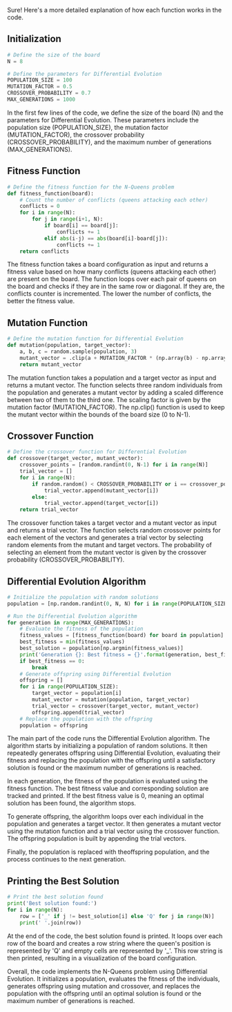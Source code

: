 Sure! Here's a more detailed explanation of how each function works in the code.

## Initialization

```python
# Define the size of the board
N = 8

# Define the parameters for Differential Evolution
POPULATION_SIZE = 100
MUTATION_FACTOR = 0.5
CROSSOVER_PROBABILITY = 0.7
MAX_GENERATIONS = 1000
```

In the first few lines of the code, we define the size of the board (N) and the parameters for Differential Evolution. These parameters include the population size (POPULATION_SIZE), the mutation factor (MUTATION_FACTOR), the crossover probability (CROSSOVER_PROBABILITY), and the maximum number of generations (MAX_GENERATIONS).

## Fitness Function

```python
# Define the fitness function for the N-Queens problem
def fitness_function(board):
    # Count the number of conflicts (queens attacking each other)
    conflicts = 0
    for i in range(N):
        for j in range(i+1, N):
            if board[i] == board[j]:
                conflicts += 1
            elif abs(i-j) == abs(board[i]-board[j]):
                conflicts += 1
    return conflicts
```

The fitness function takes a board configuration as input and returns a fitness value based on how many conflicts (queens attacking each other) are present on the board. The function loops over each pair of queens on the board and checks if they are in the same row or diagonal. If they are, the conflicts counter is incremented. The lower the number of conflicts, the better the fitness value.

## Mutation Function

```python
# Define the mutation function for Differential Evolution
def mutation(population, target_vector):
    a, b, c = random.sample(population, 3)
    mutant_vector = .clip(a + MUTATION_FACTOR * (np.array(b) - np.array(c)), 0, N-1).astype(int)
    return mutant_vector
```

The mutation function takes a population and a target vector as input and returns a mutant vector. The function selects three random individuals from the population and generates a mutant vector by adding a scaled difference between two of them to the third one. The scaling factor is given by the mutation factor (MUTATION_FACTOR). The np.clip() function is used to keep the mutant vector within the bounds of the board size (0 to N-1).

## Crossover Function

```python
# Define the crossover function for Differential Evolution
def crossover(target_vector, mutant_vector):
    crossover_points = [random.randint(0, N-1) for i in range(N)]
    trial_vector = []
    for i in range(N):
        if random.random() < CROSSOVER_PROBABILITY or i == crossover_points[i]:
            trial_vector.append(mutant_vector[i])
        else:
            trial_vector.append(target_vector[i])
    return trial_vector
```

The crossover function takes a target vector and a mutant vector as input and returns a trial vector. The function selects random crossover points for each element of the vectors and generates a trial vector by selecting random elements from the mutant and target vectors. The probability of selecting an element from the mutant vector is given by the crossover probability (CROSSOVER_PROBABILITY).

## Differential Evolution Algorithm

```python
# Initialize the population with random solutions
population = [np.random.randint(0, N, N) for i in range(POPULATION_SIZE)]

# Run the Differential Evolution algorithm
for generation in range(MAX_GENERATIONS):
    # Evaluate the fitness of the population
    fitness_values = [fitness_function(board) for board in population]
    best_fitness = min(fitness_values)
    best_solution = population[np.argmin(fitness_values)]
    print('Generation {}: Best fitness = {}'.format(generation, best_fitness))
    if best_fitness == 0:
        break
    # Generate offspring using Differential Evolution
    offspring = []
    for i in range(POPULATION_SIZE):
        target_vector = population[i]
        mutant_vector = mutation(population, target_vector)
        trial_vector = crossover(target_vector, mutant_vector)
        offspring.append(trial_vector)
    # Replace the population with the offspring
    population = offspring
```

The main part of the code runs the Differential Evolution algorithm. The algorithm starts by initializing a population of random solutions. It then repeatedly generates offspring using Differential Evolution, evaluating their fitness and replacing the population with the offspring until a satisfactory solution is found or the maximum number of generations is reached.

In each generation, the fitness of the population is evaluated using the fitness function. The best fitness value and corresponding solution are tracked and printed. If the best fitness value is 0, meaning an optimal solution has been found, the algorithm stops.

To generate offspring, the algorithm loops over each individual in the population and generates a target vector. It then generates a mutant vector using the mutation function and a trial vector using the crossover function. The offspring population is built by appending the trial vectors.

Finally, the population is replaced with theoffspring population, and the process continues to the next generation.

## Printing the Best Solution

```python
# Print the best solution found
print('Best solution found:')
for i in range(N):
    row = ['_' if j != best_solution[i] else 'Q' for j in range(N)]
    print(' '.join(row))
```

At the end of the code, the best solution found is printed. It loops over each row of the board and creates a row string where the queen's position is represented by 'Q' and empty cells are represented by '_'. This row string is then printed, resulting in a visualization of the board configuration.

Overall, the code implements the N-Queens problem using Differential Evolution. It initializes a population, evaluates the fitness of the individuals, generates offspring using mutation and crossover, and replaces the population with the offspring until an optimal solution is found or the maximum number of generations is reached.